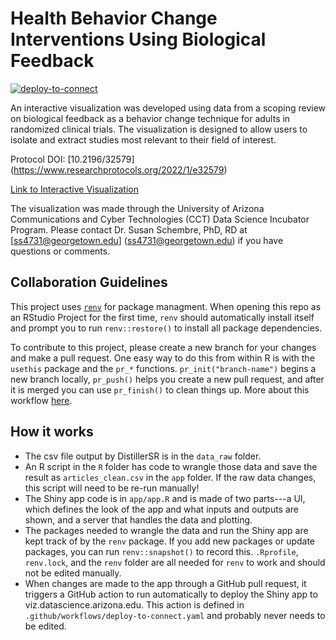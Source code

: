 
# Health Behavior Change Interventions Using Biological Feedback


<!-- badges: start -->
[![deploy-to-connect](https://github.com/cct-datascience/biofeedback-vis/actions/workflows/deploy-to-connect.yaml/badge.svg)](https://github.com/cct-datascience/biofeedback-vis/actions/workflows/deploy-to-connect.yaml)
<!-- badges: end -->

An interactive visualization was developed using data from a scoping review on biological feedback as a behavior change technique for adults in randomized clinical trials. The visualization is designed to allow users to isolate and extract studies most relevant to their field of interest.

Protocol DOI: [10.2196/32579] (https://www.researchprotocols.org/2022/1/e32579)

[Link to Interactive Visualization](https://viz.datascience.arizona.edu/biofeedback_sankey/)

The visualization was made through the University of Arizona Communications and Cyber Technologies (CCT) Data Science Incubator Program. Please contact Dr. Susan Schembre, PhD, RD at [ss4731@georgetown.edu] (ss4731@georgetown.edu) if you have questions or comments. 

## Collaboration Guidelines

This project uses [`renv`](https://rstudio.github.io/renv/articles/renv.html) for package managment.  When opening this repo as an RStudio Project for the first time, `renv` should automatically install itself and prompt you to run `renv::restore()` to install all package dependencies.

To contribute to this project, please create a new branch for your changes and make a pull request.  One easy way to do this from within R is with the `usethis` package and the `pr_*` functions.  `pr_init("branch-name")` begins a new branch locally, `pr_push()` helps you create a new pull request, and after it is merged you can use `pr_finish()` to clean things up.  More about this workflow [here](https://usethis.r-lib.org/articles/pr-functions.html).

## How it works 

- The csv file output by DistillerSR is in the `data_raw` folder.
- An R script in the `R` folder has code to wrangle those data and save the result as `articles_clean.csv` in the `app` folder. If the raw data changes, this script will need to be re-run manually!
- The Shiny app code is in `app/app.R` and is made of two parts---a UI, which defines the look of the app and what inputs and outputs are shown, and a server that handles the data and plotting.
- The packages needed to wrangle the data and run the Shiny app are kept track of by the `renv` package.  If you add new packages or update packages, you can run `renv::snapshot()` to record this. `.Rprofile`, `renv.lock`, and the `renv` folder are all needed for `renv` to work and should not be edited manually.
- When changes are made to the app through a GitHub pull request, it triggers a GitHub action to run automatically to deploy the Shiny app to viz.datascience.arizona.edu.  This action is defined in `.github/workflows/deploy-to-connect.yaml` and probably never needs to be edited.
